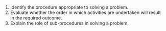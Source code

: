 1. Identify the procedure appropriate to solving a problem.
2. Evaluate whether the order in which activities are undertaken will result in the required outcome.
3. Explain the role of sub-procedures in solving a problem.